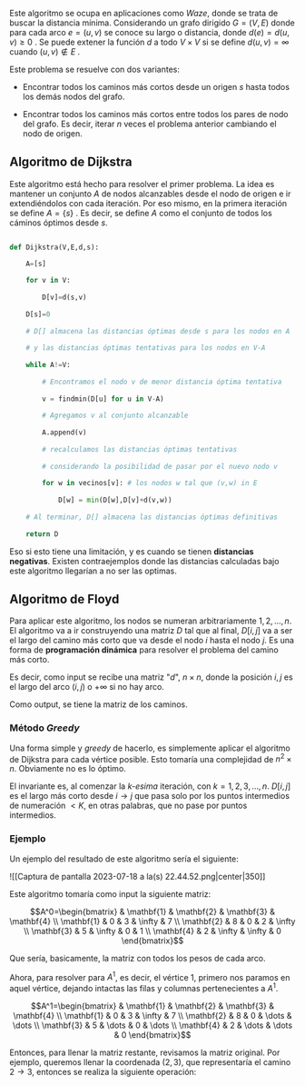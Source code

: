 
Este algoritmo se ocupa en aplicaciones como *Waze*, donde se trata de buscar la distancia mínima. Considerando un grafo dirigido $G=(V,E)$ donde para cada arco $e=(u,v)$ se conoce su largo o distancia, donde $d(e)=d(u,v)\geq 0$ . Se puede extener la función $d$ a todo $V\times V$ si se define $d(u,v)=\infty$ cuando $(u,v)\notin E$ .

Este problema se resuelve con dos variantes: 

- Encontrar todos los caminos más cortos desde un origen $s$ hasta todos los demás nodos del grafo. 

- Encontrar todos los caminos más cortos entre todos los pares de nodo del grafo. Es decir, iterar $n$ veces el problema anterior cambiando el nodo de origen. 

## Algoritmo de Dijkstra 

Este algoritmo está hecho para resolver el primer problema. La idea es mantener un conjunto $A$ de nodos alcanzables desde el nodo de origen e ir extendiéndolos con cada iteración. Por eso mismo, en la primera iteración se define $A=\lbrace s\rbrace$ . Es decir, se define $A$ como el conjunto de todos los cáminos óptimos desde $s$. 

```python 

def Dijkstra(V,E,d,s):

	A=[s]
	
	for v in V:
	
		D[v]=d(s,v)
	
	D[s]=0
	
	# D[] almacena las distancias óptimas desde s para los nodos en A
	
	# y las distancias óptimas tentativas para los nodos en V-A
	
	while A!=V:
	
		# Encontramos el nodo v de menor distancia óptima tentativa
		
		v = findmin(D[u] for u in V-A)
		
		# Agregamos v al conjunto alcanzable
		
		A.append(v)
		
		# recalculamos las distancias óptimas tentativas
		
		# considerando la posibilidad de pasar por el nuevo nodo v
		
		for w in vecinos[v]: # los nodos w tal que (v,w) in E
		
			D[w] = min(D[w],D[v]+d(v,w))
		
	# Al terminar, D[] almacena las distancias óptimas definitivas
	
	return D
```
Eso si esto tiene una limitación, y es cuando se tienen **distancias negativas**. Existen contraejemplos donde las distancias calculadas bajo este algoritmo llegarían a no ser las optimas. 

## Algoritmo de Floyd 

Para aplicar este algoritmo, los nodos se numeran arbitrariamente $1,2,\dots,n$. El algoritmo va a ir construyendo una matriz $D$ tal que al final, $D[i,j]$ va a ser el largo del camino más corto que va desde el nodo $i$ hasta el nodo $j$. Es una forma de **programación dinámica** para resolver el problema del camino más corto. 

Es decir, como input se recibe una matriz "$d$",  $n\times n$, donde la posición $i,j$ es el largo del arco $(i,j)$ o $+\infty$ si no hay arco. 

Como output, se tiene la matriz de los caminos. 

### Método *Greedy* 

Una forma simple y *greedy* de hacerlo, es simplemente aplicar el algoritmo de Dijkstra para cada vértice posible. Esto tomaría una complejidad de $n^{2}\times n$. Obviamente no es lo óptimo. 

El invariante es, al comenzar la *k-esima* iteración, con $k=1,2,3,\dots,n$. $D[i,j]$ es el largo más corto desde $i\to j$ que pasa solo por los puntos intermedios de numeración $<K$, en otras palabras, que no pase por puntos intermedios.  


### Ejemplo 

Un ejemplo del resultado de este algoritmo sería el siguiente: 

![[Captura de pantalla 2023-07-18 a la(s) 22.44.52.png|center|350]]


Este algoritmo tomaría como input la siguiente matriz: 

$$A^0=\begin{bmatrix}
 & \mathbf{1} & \mathbf{2} & \mathbf{3} & \mathbf{4} \\
\mathbf{1} & 0 & 3 & \infty & 7 \\
\mathbf{2} & 8 & 0 & 2 & \infty \\
\mathbf{3} & 5 & \infty & 0 & 1 \\
\mathbf{4} & 2 & \infty & \infty & 0
\end{bmatrix}$$

Que sería, basicamente, la matriz con todos los pesos de cada arco. 

Ahora, para resolver para $A^1$, es decir, el vértice $1$, primero nos paramos en aquel vértice, dejando intactas las filas y columnas pertenecientes a $A^1$. 

$$A^1=\begin{bmatrix}
 & \mathbf{1} & \mathbf{2} & \mathbf{3} & \mathbf{4} \\
\mathbf{1} & 0 & 3 & \infty & 7 \\
\mathbf{2} & 8 & 0 & \dots & \dots \\
\mathbf{3} & 5 & \dots & 0 & \dots \\
\mathbf{4} & 2 & \dots & \dots & 0
\end{bmatrix}$$


Entonces, para llenar la matriz restante, revisamos la matriz original. Por ejemplo, queremos llenar la coordenada $(2,3)$, que representaría el camino $2\to 3$, entonces se realiza la siguiente operación: 